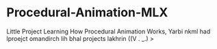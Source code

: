 # Procedural-Animation-MLX
Little Project Learning How Procedural Animation Works, Yarbi nkml had lproejct omandirch lih bhal projects lakhrin ((V . _.) >
